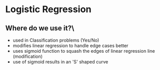 # Logistic Regression

## Where do we use it?\

- used in Classification problems (Yes/No)
- modifies linear regression to handle edge cases better
- uses sigmoid function to squash the edges of linear regression line (modification)
- use of sigmoid results in an 'S' shaped curve
